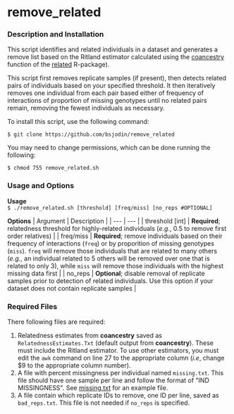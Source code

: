 
# remove_related

### Description and Installation
This script identifies and related individuals in a dataset and generates a remove list based on the Ritland estimator calculated using the [coancestry](https://rdrr.io/rforge/related/man/coancestry.html) function of the [related](https://rdrr.io/rforge/related/man/related-package.html) R-package).

This script first removes replicate samples (if present), then detects related pairs of individuals based on your specified threshold. It then iteratively removes one individual from each pair based either of frequency of interactions of proportion of missing genotypes until no related pairs remain, removing the fewest individuals as necessary.

To install this script, use the following command:

```$ git clone https://github.com/bsjodin/remove_related```

You may need to change permissions, which can be done running the following:

```$ chmod 755 remove_related.sh```

### Usage and Options
**Usage**\
`$ ./remove_related.sh [threshold] [freq/miss] [no_reps #OPTIONAL]`

**Options**
| Argument | Description |
| --- | --- |
| threshold [int] | **Required**; relatedness threshold for highly-related individuals (*e.g.*, 0.5 to remove first order relatives) |
| freq/miss | **Required**; remove individuals based on their frequency of interactions (`freq`) or by proporition of missing genotypes (`miss`). `freq` will remove those individuals that are related to many others (*e.g.*, an individual related to 5 others will be removed over one that is related to only 3), while `miss` will remove those individuals with the highest missing data first |
| no_reps | **Optional**; disable removal of replicate samples prior to detection of related individuals. Use this option if your dataset does not contain replicate samples |

### Required Files
There following files are required:

1) Relatedness estimates from **coancestry** saved as `RelatednessEstimates.Txt` (default output from **coancestry**). These must include the Ritland estimator. To use other estimators, you must edit the `awk` command on line 27 to the appropriate column (*i.e*, change $9 to the appropriate column number).
2) A file with percent missingness per individual named `missing.txt`. This file should have one sample per line and follow the format of "IND MISSINGNESS". See [missing.txt](missing.txt) for an example file.
3) A file contain which replicate IDs to remove, one ID per line, saved as `bad_reps.txt`. This file is not needed if `no_reps` is specified.
